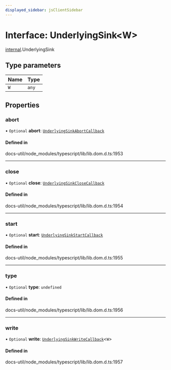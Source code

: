 ```yaml
---
displayed_sidebar: jsClientSidebar
---
```


# Interface: UnderlyingSink<W\>

[internal](../modules/internal-10.md).UnderlyingSink

## Type parameters

| Name | Type |
| :------ | :------ |
| `W` | `any` |

## Properties

### abort

• `Optional` **abort**: [`UnderlyingSinkAbortCallback`](internal-10.UnderlyingSinkAbortCallback.md)

#### Defined in

docs-util/node_modules/typescript/lib/lib.dom.d.ts:1953

___

### close

• `Optional` **close**: [`UnderlyingSinkCloseCallback`](internal-10.UnderlyingSinkCloseCallback.md)

#### Defined in

docs-util/node_modules/typescript/lib/lib.dom.d.ts:1954

___

### start

• `Optional` **start**: [`UnderlyingSinkStartCallback`](internal-10.UnderlyingSinkStartCallback.md)

#### Defined in

docs-util/node_modules/typescript/lib/lib.dom.d.ts:1955

___

### type

• `Optional` **type**: `undefined`

#### Defined in

docs-util/node_modules/typescript/lib/lib.dom.d.ts:1956

___

### write

• `Optional` **write**: [`UnderlyingSinkWriteCallback`](internal-10.UnderlyingSinkWriteCallback.md)<`W`\>

#### Defined in

docs-util/node_modules/typescript/lib/lib.dom.d.ts:1957
